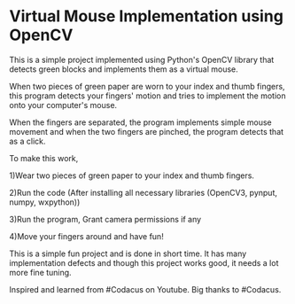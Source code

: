 # Virtual Mouse Implementation using OpenCV

This is a simple project implemented using Python's OpenCV library that detects green blocks and implements them as a virtual mouse.

When two pieces of green paper are worn to your index and thumb fingers, this program detects your fingers' motion and tries to implement the motion onto your computer's mouse.

When the fingers are separated, the program implements simple mouse movement and when the two fingers are pinched, the program detects that as a click.

To make this work,

1)Wear two pieces of green paper to your index and thumb fingers.

2)Run the code (After installing all necessary libraries (OpenCV3, pynput, numpy, wxpython))

3)Run the program, Grant camera permissions if any

4)Move your fingers around and have fun!

This is a simple fun project and is done in short time. It has many implementation defects and though this project works good, it needs a lot more fine tuning.

Inspired and learned from #Codacus on Youtube. Big thanks to #Codacus.
